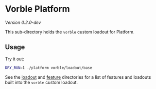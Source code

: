 # Vorble Platform

*Version 0.2.0-dev*

This sub-directory holds the `vorble` custom loadout for Platform.

## Usage

Try it out:

```sh
DRY_RUN=1 ./platform vorble/loadout/base
```

See the [loadout](loadout) and [feature](feature) directories for a list of features and loadouts built into the `vorble` custom loadout.
